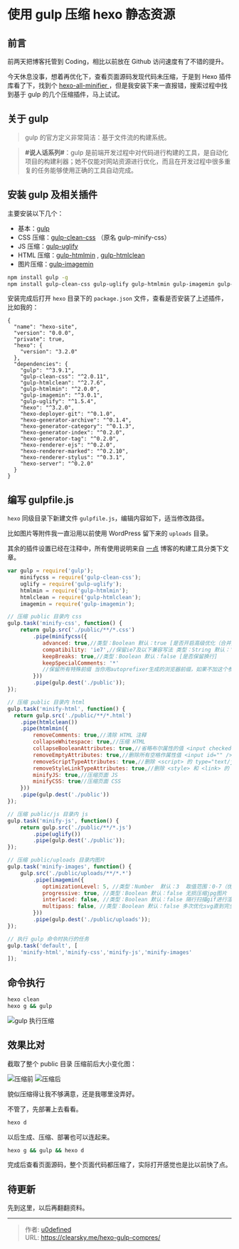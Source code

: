 # 使用 gulp 压缩 hexo 静态资源


## 前言

前两天把博客托管到 Coding，相比以前放在 Github 访问速度有了不错的提升。

今天休息没事，想着再优化下，查看页面源码发现代码未压缩，于是到 Hexo 插件库看了下，找到个 [hexo-all-minifier ](https://github.com/unhealthy/hexo-all-minifier)，但是我安装下来一直报错，搜索过程中找到基于 gulp 的几个压缩插件，马上试试。

## 关于 gulp

>gulp 的官方定义非常简洁：基于文件流的构建系统。


>**#说人话系列#**：gulp 是前端开发过程中对代码进行构建的工具，是自动化项目的构建利器；她不仅能对网站资源进行优化，而且在开发过程中很多重复的任务能够使用正确的工具自动完成。



## 安装 gulp 及相关插件

主要安装以下几个：

- 基本：[gulp](https://www.npmjs.com/package/gulp)
- CSS 压缩：[gulp-clean-css](https://github.com/scniro/gulp-clean-css) （原名 gulp-minify-css）
- JS 压缩：[gulp-uglify](https://www.npmjs.com/package/gulp-uglify)
- HTML 压缩：[gulp-htmlmin](https://www.npmjs.com/package/gulp-htmlmin) ,  [gulp-htmlclean](https://www.npmjs.com/package/gulp-htmlclean)
- 图片压缩：[gulp-imagemin](https://www.npmjs.com/package/gulp-imagemin)

```bash
npm install gulp -g
npm install gulp-clean-css gulp-uglify gulp-htmlmin gulp-imagemin gulp-htmlclean gulp --save
```

安装完成后打开 `hexo` 目录下的 `package.json` 文件，查看是否安装了上述插件，比如我的：

```
{
  "name": "hexo-site",
  "version": "0.0.0",
  "private": true,
  "hexo": {
    "version": "3.2.0"
  },
  "dependencies": {
    "gulp": "^3.9.1",
    "gulp-clean-css": "^2.0.11",
    "gulp-htmlclean": "^2.7.6",
    "gulp-htmlmin": "^2.0.0",
    "gulp-imagemin": "^3.0.1",
    "gulp-uglify": "^1.5.4",
    "hexo": "^3.2.0",
    "hexo-deployer-git": "^0.1.0",
    "hexo-generator-archive": "^0.1.4",
    "hexo-generator-category": "^0.1.3",
    "hexo-generator-index": "^0.2.0",
    "hexo-generator-tag": "^0.2.0",
    "hexo-renderer-ejs": "^0.2.0",
    "hexo-renderer-marked": "^0.2.10",
    "hexo-renderer-stylus": "^0.3.1",
    "hexo-server": "^0.2.0"
  }
}
```

## 编写 gulpfile.js

`hexo` 同级目录下新建文件 `gulpfile.js`，编辑内容如下，适当修改路径。

比如图片等附件我一直沿用以前使用 WordPress 留下来的 `uploads` 目录。

其余的插件设置已经在注释中，所有使用说明来自 [一点](http://www.ydcss.com/archives/category/%E6%9E%84%E5%BB%BA%E5%B7%A5%E5%85%B7) 博客的构建工具分类下文章。

```javascript
var gulp = require('gulp');
    minifycss = require('gulp-clean-css');
    uglify = require('gulp-uglify');
    htmlmin = require('gulp-htmlmin');
    htmlclean = require('gulp-htmlclean');
    imagemin = require('gulp-imagemin');

// 压缩 public 目录内 css
gulp.task('minify-css', function() {
    return gulp.src('./public/**/*.css')
        .pipe(minifycss({
           advanced: true,//类型：Boolean 默认：true [是否开启高级优化（合并选择器等）]
           compatibility: 'ie7',//保留ie7及以下兼容写法 类型：String 默认：''or'*' [启用兼容模式； 'ie7'：IE7兼容模式，'ie8'：IE8兼容模式，'*'：IE9+兼容模式]
           keepBreaks: true,//类型：Boolean 默认：false [是否保留换行]
           keepSpecialComments: '*'
           //保留所有特殊前缀 当你用autoprefixer生成的浏览器前缀，如果不加这个参数，有可能将会删除你的部分前缀
        }))
        .pipe(gulp.dest('./public'));
});

// 压缩 public 目录内 html
gulp.task('minify-html', function() {
  return gulp.src('./public/**/*.html')
    .pipe(htmlclean())
    .pipe(htmlmin({
        removeComments: true,//清除 HTML 注释
        collapseWhitespace: true,//压缩 HTML
        collapseBooleanAttributes: true,//省略布尔属性的值 <input checked="true"/> ==> <input />
        removeEmptyAttributes: true,//删除所有空格作属性值 <input id="" /> ==> <input />
        removeScriptTypeAttributes: true,//删除 <script> 的 type="text/javascript"
        removeStyleLinkTypeAttributes: true,//删除 <style> 和 <link> 的 type="text/css"
        minifyJS: true,//压缩页面 JS
        minifyCSS: true//压缩页面 CSS
    }))
    .pipe(gulp.dest('./public'))
});

// 压缩 public/js 目录内 js
gulp.task('minify-js', function() {
    return gulp.src('./public/**/*.js')
        .pipe(uglify())
        .pipe(gulp.dest('./public'));
});

// 压缩 public/uploads 目录内图片
gulp.task('minify-images', function() {
    gulp.src('./public/uploads/**/*.*')
        .pipe(imagemin({
           optimizationLevel: 5, //类型：Number  默认：3  取值范围：0-7（优化等级）
           progressive: true, //类型：Boolean 默认：false 无损压缩jpg图片
           interlaced: false, //类型：Boolean 默认：false 隔行扫描gif进行渲染
           multipass: false, //类型：Boolean 默认：false 多次优化svg直到完全优化
        }))
        .pipe(gulp.dest('./public/uploads'));
});

// 执行 gulp 命令时执行的任务
gulp.task('default', [
    'minify-html','minify-css','minify-js','minify-images'
]);
```

## 命令执行

```bash
hexo clean
hexo g && gulp
```

![gulp 执行压缩](gulp.png "执行过程")


## 效果比对

截取了整个 public 目录 压缩前后大小变化图：

![压缩前](ysq.png "压缩前")
![压缩后](ysh.png "压缩后")

貌似压缩得让我不够满意，还是我哪里没弄好。

不管了，先部署上去看看。

```bash
hexo d
```
以后生成、压缩、部署也可以连起来。

```bash
hexo g && gulp && hexo d
```

完成后查看页面源码，整个页面代码都压缩了，实际打开感觉也是比以前快了点。

## 待更新

先到这里，以后再翻翻资料。


---

> 作者: [u0defined](http://clearsky.me/)  
> URL: https://clearsky.me/hexo-gulp-compres/  


